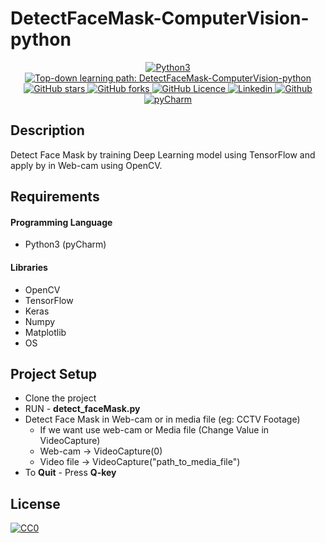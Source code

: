 # DetectFaceMask-ComputerVision-python

<p align="center">
 <a href="https://github.com/naseemap47/DetectFaceMask-ComputerVision-python/">
    <img alt="Python3" src="https://img.shields.io/badge/Language-Python3-yellowgreen?color=brightgreen&logo=python">
  </a>
  <a href="https://github.com/naseemap47/DetectFaceMask-ComputerVision-python//issues">
    <img alt="Top-down learning path: DetectFaceMask-ComputerVision-python" src="https://img.shields.io/github/issues/naseemap47/DetectFaceMask-ComputerVision-python?color=9cf&style=flat&logo=appveyor">
  </a>
  <a href="https://github.com/naseemap47/DetectFaceMask-ComputerVision-python/stargazers">
    <img alt="GitHub stars" src="https://img.shields.io/github/stars/naseemap47/DetectFaceMask-ComputerVision-python?color=success&style=flat&logo=appveyor">
  </a>
  <a href="https://github.com/naseemap47/DetectFaceMask-ComputerVision-python/network">
    <img alt="GitHub forks" src="https://img.shields.io/github/forks/naseemap47/DetectFaceMask-ComputerVision-python?style=flat&logo=Git">
  </a>
  <a href="https://github.com/naseemap47/DetectFaceMask-ComputerVision-python/blob/master/LICENSE">
    <img alt="GitHub Licence" src="https://img.shields.io/github/license/naseemap47/DetectFaceMask-ComputerVision-python?color=red&style=flat&logo=appveyor">
  </a>
  <a href="https://www.linkedin.com/in/naseem-alassampattil/">
    <img alt="Linkedin" src="https://img.shields.io/badge/Linkedin-blue?logo=linkedin">
  </a>
 <a href="https://github.com/naseemap47">
    <img alt="Github" src="https://img.shields.io/badge/Github-black?logo=github">
 </a>
 <a href="https://github.com/naseemap47/DetectFaceMask-ComputerVision-python">
    <img alt="pyCharm" src="https://img.shields.io/badge/IDE-pyCharm-yellowgreen?color=brightgreen&logo=pycharm">
  </a>
</p>

## Description
Detect Face Mask by training Deep Learning model using TensorFlow and apply by in Web-cam using OpenCV.

## Requirements
#### Programming Language
* Python3 (pyCharm)
#### Libraries
* OpenCV
* TensorFlow
* Keras
* Numpy
* Matplotlib
* OS

## Project Setup
* Clone the project
* RUN - **detect_faceMask.py**
* Detect Face Mask in Web-cam or in media file (eg: CCTV Footage)
  * If we want use web-cam or Media file (Change Value in VideoCapture)
  * Web-cam -> VideoCapture(0)
  * Video file -> VideoCapture("path_to_media_file")
* To **Quit** - Press **Q-key**

## License
[![CC0](http://seawisphunter.com/minibuffer/api/MIT-License-transparent.png)](https://github.com/naseemap47/DetectFaceMask-ComputerVision-python/blob/master/LICENSE)
